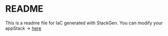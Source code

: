 # README
This is a readme file for IaC generated with StackGen.
You can modify your appStack -> [here](http://main.dev.stackgen.com/appstacks/cb61a906-67a0-4a5a-9544-69c196151de8)
